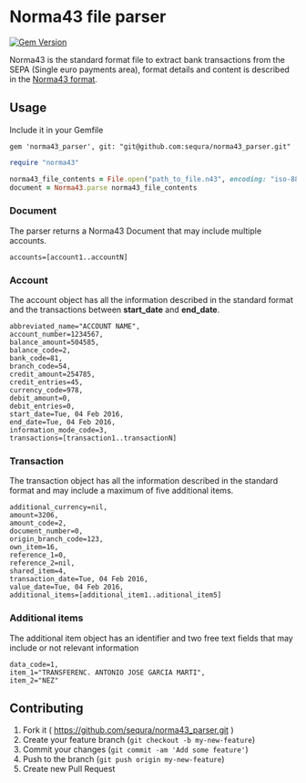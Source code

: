 # Norma43 file parser

[![Gem Version](https://badge.fury.io/rb/norma43_parser.svg)](https://badge.fury.io/rb/norma43_parser)

Norma43 is the standard format file to extract bank transactions from the SEPA (Single euro payments area), format details and content is described in the [Norma43 format](https://github.com/sequra/norma43_parser/blob/master/doc/cuaderno_43_-_junio_2012.pdf).

## Usage

Include it in your Gemfile

```
gem 'norma43_parser', git: "git@github.com:sequra/norma43_parser.git"
```

```ruby
require "norma43"

norma43_file_contents = File.open("path_to_file.n43", encoding: "iso-8859-1")
document = Norma43.parse norma43_file_contents
```

### Document

The parser returns a Norma43 Document that may include multiple accounts.

```
accounts=[account1..accountN]
```

### Account

The account object has all the information described in the standard format and the transactions between **start_date** and **end_date**.

```
abbreviated_name="ACCOUNT NAME",
account_number=1234567,
balance_amount=504585,
balance_code=2,
bank_code=81,
branch_code=54,
credit_amount=254785,
credit_entries=45,
currency_code=978,
debit_amount=0,
debit_entries=0,
start_date=Tue, 04 Feb 2016,
end_date=Tue, 04 Feb 2016,
information_mode_code=3,
transactions=[transaction1..transactionN]
```

### Transaction

The transaction object has all the information described in the standard format and may include a maximum of five additional items.

```
additional_currency=nil,
amount=3206,
amount_code=2,
document_number=0,
origin_branch_code=123,
own_item=16,
reference_1=0,
reference_2=nil,
shared_item=4,
transaction_date=Tue, 04 Feb 2016,
value_date=Tue, 04 Feb 2016,
additional_items=[additional_item1..aditional_item5]
```

### Additional items

The additional item object has an identifier and two free text fields that may include or not relevant information

```
data_code=1,
item_1="TRANSFERENC. ANTONIO JOSE GARCIA MARTI",
item_2="NEZ"
```

## Contributing

1. Fork it ( https://github.com/sequra/norma43_parser.git )
2. Create your feature branch (`git checkout -b my-new-feature`)
3. Commit your changes (`git commit -am 'Add some feature'`)
4. Push to the branch (`git push origin my-new-feature`)
5. Create new Pull Request
